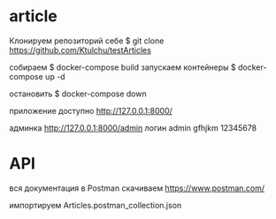 # article
Клонируем репозиторий себе $ git clone https://github.com/Ktulchu/testArticles

собираем $ docker-compose build
запускаем контейнеры $ docker-compose up -d

остановить $ docker-compose down 

приложение доступно http://127.0.0.1:8000/

админка http://127.0.0.1:8000/admin
логин admin
gfhjkm 12345678

# API
вся документация в Postman
скачиваем https://www.postman.com/

импортируем Articles.postman_collection.json 
